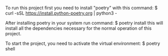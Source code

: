 To run this project first you need to install "poetry" with this command:
$ curl -sSL https://install.python-poetry.org | python3 -

After installing poetry in your system run command:
$ poetry install
this will install all the dependencies necessary for the normal operation of this project.

To start the project, you need to activate the virtual environment:
$ poetry shell

